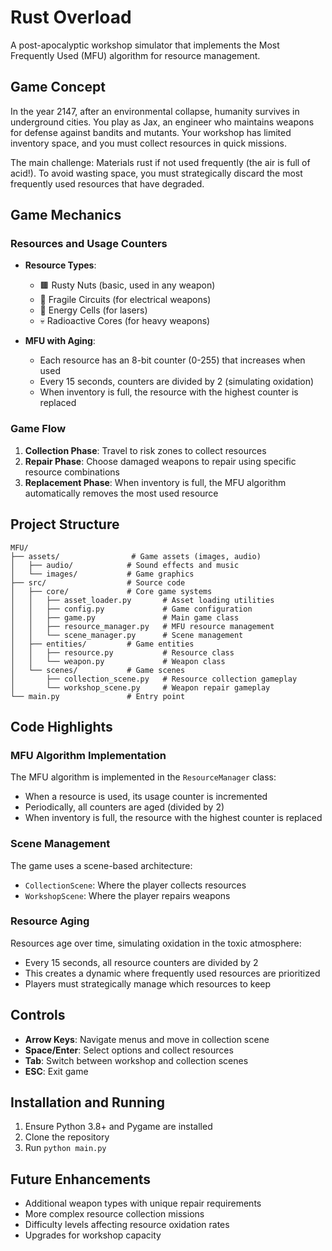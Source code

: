 # Rust Overload

A post-apocalyptic workshop simulator that implements the Most Frequently Used (MFU) algorithm for resource management.

## Game Concept

In the year 2147, after an environmental collapse, humanity survives in underground cities. You play as Jax, an engineer who maintains weapons for defense against bandits and mutants. Your workshop has limited inventory space, and you must collect resources in quick missions.

The main challenge: Materials rust if not used frequently (the air is full of acid!). To avoid wasting space, you must strategically discard the most frequently used resources that have degraded.

## Game Mechanics

### Resources and Usage Counters
- **Resource Types**:
  - 🟫 Rusty Nuts (basic, used in any weapon)
  - 🔵 Fragile Circuits (for electrical weapons)
  - 🔋 Energy Cells (for lasers)
  - 💀 Radioactive Cores (for heavy weapons)

- **MFU with Aging**:
  - Each resource has an 8-bit counter (0-255) that increases when used
  - Every 15 seconds, counters are divided by 2 (simulating oxidation)
  - When inventory is full, the resource with the highest counter is replaced

### Game Flow
1. **Collection Phase**: Travel to risk zones to collect resources
2. **Repair Phase**: Choose damaged weapons to repair using specific resource combinations
3. **Replacement Phase**: When inventory is full, the MFU algorithm automatically removes the most used resource

## Project Structure

```
MFU/
├── assets/                # Game assets (images, audio)
│   ├── audio/            # Sound effects and music
│   └── images/           # Game graphics
├── src/                  # Source code
│   ├── core/             # Core game systems
│   │   ├── asset_loader.py       # Asset loading utilities
│   │   ├── config.py             # Game configuration
│   │   ├── game.py               # Main game class
│   │   ├── resource_manager.py   # MFU resource management
│   │   └── scene_manager.py      # Scene management
│   ├── entities/         # Game entities
│   │   ├── resource.py           # Resource class
│   │   └── weapon.py             # Weapon class
│   └── scenes/           # Game scenes
│       ├── collection_scene.py   # Resource collection gameplay
│       └── workshop_scene.py     # Weapon repair gameplay
└── main.py               # Entry point
```

## Code Highlights

### MFU Algorithm Implementation

The MFU algorithm is implemented in the `ResourceManager` class:

- When a resource is used, its usage counter is incremented
- Periodically, all counters are aged (divided by 2)
- When inventory is full, the resource with the highest counter is replaced

### Scene Management

The game uses a scene-based architecture:

- `CollectionScene`: Where the player collects resources
- `WorkshopScene`: Where the player repairs weapons

### Resource Aging

Resources age over time, simulating oxidation in the toxic atmosphere:

- Every 15 seconds, all resource counters are divided by 2
- This creates a dynamic where frequently used resources are prioritized
- Players must strategically manage which resources to keep

## Controls

- **Arrow Keys**: Navigate menus and move in collection scene
- **Space/Enter**: Select options and collect resources
- **Tab**: Switch between workshop and collection scenes
- **ESC**: Exit game

## Installation and Running

1. Ensure Python 3.8+ and Pygame are installed
2. Clone the repository
3. Run `python main.py`

## Future Enhancements

- Additional weapon types with unique repair requirements
- More complex resource collection missions
- Difficulty levels affecting resource oxidation rates
- Upgrades for workshop capacity